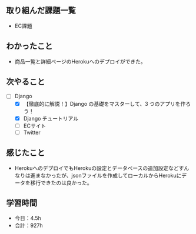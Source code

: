 ## 取り組んだ課題一覧
- EC課題

## わかったこと
- 商品一覧と詳細ページのHerokuへのデプロイができた。

## 次やること
- [ ] Django
   - [x] 【徹底的に解説！】Django の基礎をマスターして、3 つのアプリを作ろう！
   - [x] Django チュートリアル
   - [ ] ECサイト
   - [ ] Twitter

## 感じたこと
- HerokuへのデプロイでもHerokuの設定とデータベースの追加設定などすんなりは進まなかったが、jsonファイルを作成してローカルからHerokuにデータを移行できたのは良かった。

## 学習時間

- 今日：4.5h
- 合計：927h